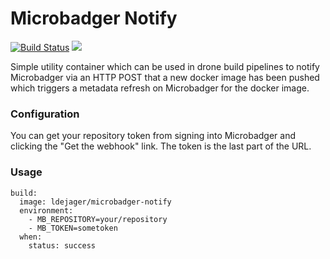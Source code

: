 # Microbadger Notify

[![Build Status](https://droneci.rwxlabs.io/api/badges/ldejager/microbadger-notify/status.svg)](https://droneci.rwxlabs.io/ldejager/microbadger-notify) [![](https://images.microbadger.com/badges/image/ldejager/microbadger-notify.svg)](https://microbadger.com/images/ldejager/microbadger-notify "Get your own image badge on microbadger.com")

Simple utility container which can be used in drone build pipelines to notify Microbadger via an HTTP POST that a new docker image has been pushed which triggers a metadata refresh on Microbadger for the docker image.

### Configuration

You can get your repository token from signing into Microbadger and clicking the "Get the webhook" link. The token is the last part of the URL.

### Usage

```
build:
  image: ldejager/microbadger-notify
  environment:
    - MB_REPOSITORY=your/repository
    - MB_TOKEN=sometoken
  when:
    status: success
```
